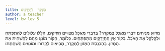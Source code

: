 ```yaml
---
title: כְּשֶׁקַּר  לַחַיְדַּקִּים
author: a teacher
level: bw_lev_5
---
```

מַדּוּעַ מְנִיחִים דִּבְרֵי מַאֲכָל בַּמְּקָרֵר?
בְּדִבְרֵי מַאֲכָל מְצוּיִים חַיְדַּקִּים, הַלָּלוּ עֲלוּלִים לְהִתְפַּתֵּחַ וּלְקַלְקֵל אֶת הָאֹכֶל. בַּקּוֹר אֵין הַחַיְדַּקִּים מִתְפַּתְּחִים. כְּלוֹמַר, הַקּוֹר מוֹנֵעַ מֵהֶם לְהַשְׁחִית אֶת הַמָּזוֹן. בְּהַכְנָסַת הַמָּזוֹן לַמְּקָרֵר, מְבִיאִים לְקֵרוּרוֹ וּמוֹנְעִים הַשְׁחָתָתוֹ.